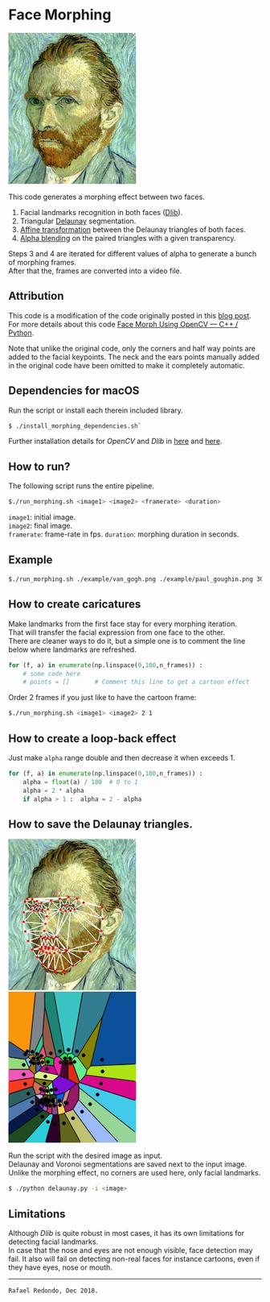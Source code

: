 # Face Morphing

![](./example/van_gogh-paul_goughin.gif)

This code generates a morphing effect between two faces.		
1. Facial landmarks recognition in both faces ([Dlib](http://dlib.net)).	
2. Triangular [Delaunay](https://en.wikipedia.org/wiki/Delaunay_triangulation) segmentation.	
3. [Affine transformation](https://en.wikipedia.org/wiki/Affine_transformation) between the Delaunay triangles of both faces.
4. [Alpha blending](https://en.wikipedia.org/wiki/Alpha_compositing#Alpha_blending) on the paired triangles with a given transparency.	

Steps 3 and 4 are iterated for different values of alpha to generate a bunch of morphing frames.		
After that the, frames are converted into a video file.	

## Attribution

This code is a modification of the code originally posted in this [blog post](https://www.learnopencv.com/face-morph-using-opencv-cpp-python/). For more details about this code [Face Morph Using OpenCV — C++ / Python](https://www.learnopencv.com/face-morph-using-opencv-cpp-python/).

Note that unlike the original code, only the corners and half way points are added to the facial keypoints.	
The neck and the ears points manually added in the original code have been omitted to make it completely automatic.

## Dependencies for macOS

Run the script or install each therein included library.	 	
```bash
$ ./install_morphing_dependencies.sh`
```

Further installation details for *OpenCV* and *Dlib* in [here](https://www.pyimagesearch.com/2018/01/22/install-dlib-easy-complete-guide/) and [here](https://www.learnopencv.com/install-opencv-3-and-dlib-on-windows-python-only/).

## How to run?

The following script runs the entire pipeline.

```bash
$./run_morphing.sh <image1> <image2> <framerate> <duration>
```
`image1`: initial image.	
`image2`: final image.	
`framerate`: frame-rate in fps.	
`duration`: morphing duration in seconds.

## Example

```bash
$./run_morphing.sh ./example/van_gogh.png ./example/paul_goughin.png 30 2
```

## How to create caricatures

Make landmarks from the first face stay for every morphing iteration.	
That will transfer the facial expression from one face to the other.	
There are cleaner ways to do it, but a simple one is to comment the line below where landmarks are refreshed.

```python
for (f, a) in enumerate(np.linspace(0,100,n_frames)) :
	# some code here
	# points = []	    # Comment this line to get a cartoon effect          
```

Order 2 frames if you just like to have the cartoon frame:	

```bash
$./run_morphing.sh <image1> <image2> 2 1
```

## How to create a loop-back effect

Just make `alpha` range double and then decrease it when exceeds 1.

```python
for (f, a) in enumerate(np.linspace(0,100,n_frames)) :
    alpha = float(a) / 100	# 0 to 1
    alpha = 2 * alpha
    if alpha > 1 :  alpha = 2 - alpha    
```

## How to save the Delaunay triangles.

![](./example/van_gogh_delaunay.jpg)
![](./example/van_gogh_voronoi.jpg)

Run the script with the desired image as input.		
Delaunay and Voronoi segmentations are saved next to the input image.		
Unlike the morphing effect, no corners are used here, only facial landmarks.	

```bash
$ ./python delaunay.py -i <image>
```

## Limitations

Although *Dlib* is quite robust in most cases, it has its own limitations for detecting facial landmarks.	
In case that the nose and eyes are not enough visible, face detection may fail.
It also will fail on detecting non-real faces for instance cartoons, even if they have eyes, nose or mouth.

---
	Rafael Redondo, Dec 2018.